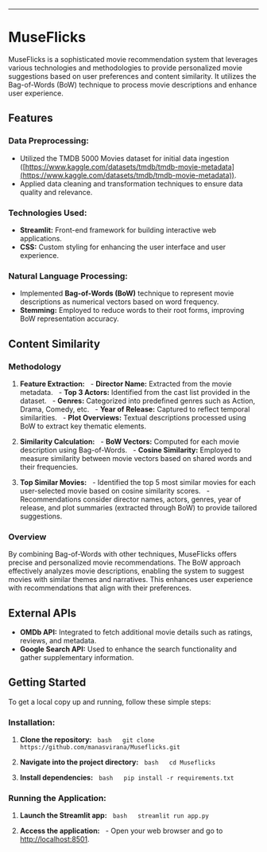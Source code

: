 ---

# MuseFlicks

MuseFlicks is a sophisticated movie recommendation system that leverages various technologies and methodologies to provide personalized movie suggestions based on user preferences and content similarity.  It utilizes the Bag-of-Words (BoW) technique to process movie descriptions and enhance user experience.

## Features

### Data Preprocessing:
- Utilized the TMDB 5000 Movies dataset for initial data ingestion ([https://www.kaggle.com/datasets/tmdb/tmdb-movie-metadata](https://www.kaggle.com/datasets/tmdb/tmdb-movie-metadata)).
- Applied data cleaning and transformation techniques to ensure data quality and relevance.

### Technologies Used:
- **Streamlit:** Front-end framework for building interactive web applications.
- **CSS:** Custom styling for enhancing the user interface and user experience.

### Natural Language Processing:

- Implemented **Bag-of-Words (BoW)** technique to represent movie descriptions as numerical vectors based on word frequency.
- **Stemming:** Employed to reduce words to their root forms, improving BoW representation accuracy.

## Content Similarity

### Methodology

1. **Feature Extraction:**
  - **Director Name:** Extracted from the movie metadata.
  - **Top 3 Actors:** Identified from the cast list provided in the dataset.
  - **Genres:** Categorized into predefined genres such as Action, Drama, Comedy, etc.
  - **Year of Release:** Captured to reflect temporal similarities.
  - **Plot Overviews:** Textual descriptions processed using BoW to extract key thematic elements.

2. **Similarity Calculation:**
  - **BoW Vectors:** Computed for each movie description using Bag-of-Words.
  - **Cosine Similarity:** Employed to measure similarity between movie vectors based on shared words and their frequencies.

3. **Top Similar Movies:**
  - Identified the top 5 most similar movies for each user-selected movie based on cosine similarity scores.
  - Recommendations consider director names, actors, genres, year of release, and plot summaries (extracted through BoW) to provide tailored suggestions.

### Overview

By combining Bag-of-Words with other techniques, MuseFlicks offers precise and personalized movie recommendations. The BoW approach effectively analyzes movie descriptions, enabling the system to suggest movies with similar themes and narratives. This enhances user experience with recommendations that align with their preferences.

## External APIs

- **OMDb API:** Integrated to fetch additional movie details such as ratings, reviews, and metadata.
- **Google Search API:** Used to enhance the search functionality and gather supplementary information.

## Getting Started

To get a local copy up and running, follow these simple steps:

### Installation:

1. **Clone the repository:**
  ```bash
  git clone https://github.com/manasvirana/Museflicks.git 
  ```

2. **Navigate into the project directory:**
  ```bash
  cd Museflicks
  ```

3. **Install dependencies:**
  ```bash
  pip install -r requirements.txt
  ```

### Running the Application:

1. **Launch the Streamlit app:**
  ```bash
  streamlit run app.py
  ```

2. **Access the application:**
  - Open your web browser and go to [http://localhost:8501](http://localhost:8501).


